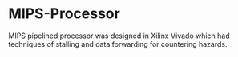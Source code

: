 # MIPS-Processor
MIPS pipelined processor was designed in Xilinx Vivado which had techniques of stalling and data forwarding for countering hazards.
